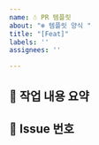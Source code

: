 ```yaml
---
name: ☃️ PR 템플릿
about: "❄️ 템플릿 양식 "
title: "[Feat]"
labels: ''
assignees: ''

---
```


## 📄 작업 내용 요약


## 📎 Issue 번호

<!-- closed #번호 -->
